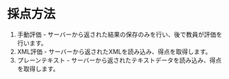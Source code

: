 <h1>採点方法</h1>

<ol>
  <li>手動評価 - サーバーから返された結果の保存のみを行い、後で教員が評価を行います。</li>
  <li>XML評価 - サーバーから返されたXMLを読み込み、得点を取得します。</li>
  <li>プレーンテキスト - サーバーから返されたテキストデータを読み込み、得点を取得します。</li>
</ol>
